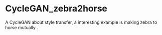# CycleGAN_zebra2horse
A CycleGAN about  style transfer, a interesting example is making zebra to horse mutually .
